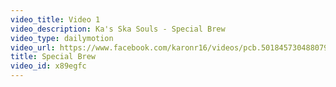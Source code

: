 ```yaml
---
video_title: Video 1
video_description: Ka's Ska Souls - Special Brew
video_type: dailymotion
video_url: https://www.facebook.com/karonr16/videos/pcb.5018457304880790/271973368374011
title: Special Brew
video_id: x89egfc
---
```

